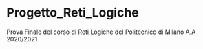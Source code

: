 # Progetto_Reti_Logiche
Prova Finale del corso di Reti Logiche del Politecnico di Milano A.A 2020/2021
